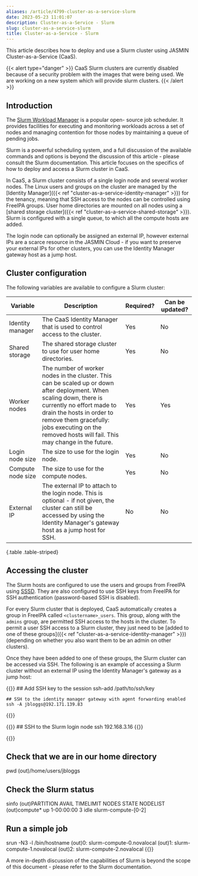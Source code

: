 ```yaml
---
aliases: /article/4799-cluster-as-a-service-slurm
date: 2023-05-23 11:01:07
description: Cluster-as-a-Service - Slurm
slug: cluster-as-a-service-slurm
title: Cluster-as-a-Service - Slurm
---
```


This article describes how to deploy and use a Slurm cluster using JASMIN
Cluster-as-a-Service (CaaS).

{{< alert type="danger" >}}
CaaS Slurm clusters are currently disabled because of a security problem
with the images that were being used. We are working on a new system which
will provide slurm clusters.
{{< /alert >}}

## Introduction

The [Slurm Workload Manager](https://slurm.schedmd.com/) is a popular open-
source job scheduler. It provides facilities for executing and monitoring
workloads across a set of nodes and managing contention for those nodes by
maintaining a queue of pending jobs.

Slurm is a powerful scheduling system, and a full discussion of the available
commands and options is beyond the discussion of this article - please consult
the Slurm documentation. This article focuses on the specifics of how to
deploy and access a Slurm cluster in CaaS.

In CaaS, a Slurm cluster consists of a single login node and several worker
nodes. The Linux users and groups on the cluster are managed by the [Identity
Manager]({{< ref "cluster-as-a-service-identity-manager" >}}) for the tenancy,
meaning that SSH access to the nodes can be controlled using FreeIPA groups.
User home directories are mounted on all nodes using a [shared storage
cluster]({{< ref "cluster-as-a-service-shared-storage" >}}). Slurm is
configured with a single queue, to which all the compute hosts are added.

The login node can optionally be assigned an external IP, however external IPs
are a scarce resource in the JASMIN Cloud - if you want to preserve your
external IPs for other clusters, you can use the Identity Manager gateway host
as a jump host.

## Cluster configuration

The following variables are available to configure a Slurm cluster:

| Variable |  Description  |  Required?  |  Can be updated? |
|---|---|---|---|
| Identity manager  |  The CaaS Identity Manager that is used to control access to the cluster.  |  Yes  |  No  |
| Shared storage  |  The shared storage cluster to use for user home directories.  |  Yes  |  No  |
| Worker nodes  |  The number of worker nodes in the cluster. This can be scaled up or down after deployment. When scaling down, there is currently no effort made to drain the hosts in order to remove them gracefully: jobs executing on the removed hosts will fail. This may change in the future. |  Yes  |  Yes  
| Login node size  |  The size to use for the login node.  |  Yes  |  No  
Compute node size  |  The size to use for the compute nodes.  |  Yes  |  No  
| External IP  |  The external IP to attach to the login node. This is optional - if not given, the cluster can still be accessed by using the Identity Manager's gateway host as a jump host for SSH.  |  No  |  No
{.table .table-striped}
  
## Accessing the cluster

The Slurm hosts are configured to use the users and groups from FreeIPA using
[SSSD](https://docs.pagure.org/SSSD.sssd/). They are also configured to use
SSH keys from FreeIPA for SSH authentication (password-based SSH is disabled).

For every Slurm cluster that is deployed, CaaS automatically creates a group
in FreeIPA called `<clustername>_users`. This group, along with the `admins`
group, are permitted SSH access to the hosts in the cluster. To permit a user
SSH access to a Slurm cluster, they just need to be [added to one of these
groups]({{< ref "cluster-as-a-service-identity-manager" >}}) (depending on
whether you also want them to be an admin on other clusters).

Once they have been added to one of these groups, the Slurm cluster can be
accessed via SSH. The following is an example of accessing a Slurm cluster
without an external IP using the Identity Manager's gateway as a jump host:

{{<command user="user" host="localhost">}}
    ## Add SSH key to the session
    ssh-add /path/to/ssh/key
    
    ## SSH to the identity manager gateway with agent forwarding enabled
    ssh -A jbloggs@192.171.139.83
{{</command>}}

{{<command user="jbloggs" host="identity-gateway-0">}}
    ## SSH to the Slurm login node
    ssh 192.168.3.16
{{</command>}}

{{<command user="jbloggs" host="slurm-login-0">}}
## Check that we are in our home directory
pwd
(out)/home/users/jbloggs

## Check the Slurm status
sinfo
(out)PARTITION AVAIL  TIMELIMIT  NODES  STATE NODELIST
(out)compute*     up 1-00:00:00      3   idle slurm-compute-[0-2]

## Run a simple job
srun -N3 -l /bin/hostname
(out)0: slurm-compute-0.novalocal
(out)1: slurm-compute-1.novalocal
(out)2: slurm-compute-2.novalocal
{{</command>}}

A more in-depth discussion of the capabilities of Slurm is beyond the scope of
this document - please refer to the Slurm documentation.